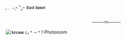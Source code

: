  ִֶָ𓂃 ࣪˖ ִֶָ⋆.˚༘⋆ 𝕷𝖆𝖘𝖙 𝖉𝖆𝖓𝖈𝖊


‎‎  ‎ ‎ ‎ ‎ ‎‎  ‎ ‎ ‎‎  ‎ ‎ ‎ ‎ ‎‎  ‎ ‎ ‎ ‎‎ ‎‎  ‎‎  ‎ ‎ ‎ ‎ ‎‎  ‎ ‎‎  ‎ ‎ ‎ ‎ ‎‎  ‎ ‎ ‎ ‎‎ ‎‎  ‎ ‎  ‎‎  ‎ ‎  ‎ ‎ ‎ ‎ ‎‎  ‎ ‎ ‎ ‎ ‎‎  ‎ ‎ ‎ ‎ ‎‎  ‎ ‎ ‎ ‎ 
‎ ‎  ‎‎  ‎ ‎  ‎ ‎ ‎ ‎ ‎‎ ‎‎  ‎ ‎ ‎ ‎ ‎‎  ‎ ‎ ‎‎  ‎ ‎ ‎ ‎‎  ‎ ‎ ‎ ‎‎‎‎   ‎‎ ‎  ‎ ‎ ‎ ‎ ‎ ‎ ‎‎  ‎  ‎‎‎ ‎ ‎ ‎ ────୨ৎ────
 ‎ ‎ ‎ ‎ ‎‎  ‎ ‎ ‎ ‎ ‎‎   ‎ ‎

![𝐀𝐫𝐜𝐚𝐧𝐞 ૮₍ ˃ ⤙ ˂ !-Photoroom](https://github.com/user-attachments/assets/2bb62da5-fed2-4435-b32a-412b3da9eb6e)
